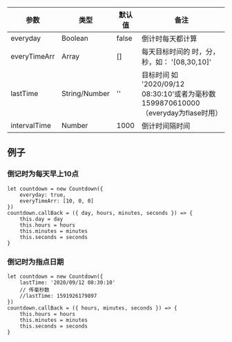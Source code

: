 | 参数         | 类型    | 默认值 | 备注                                                     |
| ------------ | ------- | ------ | -------------------------------------------------------- |
| everyday     | Boolean | false  | 倒计时每天都计算                                         |
| everyTimeArr | Array   | []     | 每天目标时间的 时，分，秒，如： '[08,30,10]'             |
| lastTime     | String/Number  | ''     | 目标时间 如 '2020/09/12 08:30:10'或者为毫秒数1599870610000（everyday为flase时用） |
| intervalTime | Number  | 1000   | 倒计时间隔时间                                           |

## 例子

### 倒记时为每天早上10点

```
let countdown = new Countdown({
    everyday: true,
    everyTimeArr: [10, 0, 0]
})
countdown.callBack = ({ day, hours, minutes, seconds }) => {
    this.day = day
    this.hours = hours
    this.minutes = minutes
    this.seconds = seconds
}
```

### 倒记时为指点日期

```
let countdown = new Countdown({
    lastTime: '2020/09/12 08:30:10'
    // 传毫秒数
    //lastTime: 1591926179897
})
countdown.callBack = ({ hours, minutes, seconds }) => {
    this.hours = hours
    this.minutes = minutes
    this.seconds = seconds
}
```